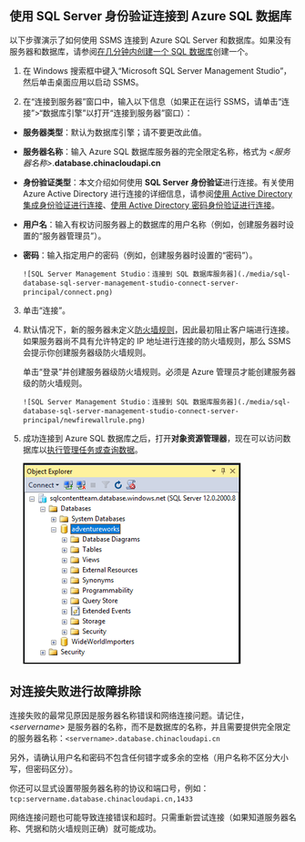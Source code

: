 

## 使用 SQL Server 身份验证连接到 Azure SQL 数据库

以下步骤演示了如何使用 SSMS 连接到 Azure SQL Server 和数据库。如果没有服务器和数据库，请参阅[在几分钟内创建一个 SQL 数据库](/documentation/articles/sql-database-get-started/)创建一个。


1. 在 Windows 搜索框中键入“Microsoft SQL Server Management Studio”，然后单击桌面应用以启动 SSMS。

2. 在“连接到服务器”窗口中，输入以下信息（如果正在运行 SSMS，请单击“连接”>“数据库引擎”以打开“连接到服务器”窗口）：

 - **服务器类型**：默认为数据库引擎；请不要更改此值。
 - **服务器名称**：输入 Azure SQL 数据库服务器的完全限定名称，格式为 *&lt;服务器名称>*.**database.chinacloudapi.cn**
 - **身份验证类型**：本文介绍如何使用 **SQL Server 身份验证**进行连接。有关使用 Azure Active Directory 进行连接的详细信息，请参阅[使用 Active Directory 集成身份验证进行连接](/documentation/articles/sql-database-aad-authentication/#connect-using-active-directory-integrated-authentication)、[使用 Active Directory 密码身份验证进行连接](/documentation/articles/sql-database-aad-authentication/#connect-using-active-directory-password-authentication)。
 - **用户名**：输入有权访问服务器上的数据库的用户名称（例如，创建服务器时设置的“服务器管理员”）。
 - **密码**：输入指定用户的密码（例如，创建服务器时设置的“密码”）。
   
       ![SQL Server Management Studio：连接到 SQL 数据库服务器](./media/sql-database-sql-server-management-studio-connect-server-principal/connect.png)  


3. 单击“连接”。
 
4. 默认情况下，新的服务器未定义[防火墙规则](/documentation/articles/sql-database-firewall-configure/)，因此最初阻止客户端进行连接。如果服务器尚不具有允许特定的 IP 地址进行连接的防火墙规则，那么 SSMS 会提示你创建服务器级防火墙规则。

    单击“登录”并创建服务器级防火墙规则。必须是 Azure 管理员才能创建服务器级的防火墙规则。
 
       ![SQL Server Management Studio：连接到 SQL 数据库服务器](./media/sql-database-sql-server-management-studio-connect-server-principal/newfirewallrule.png)  

 

5. 成功连接到 Azure SQL 数据库之后，打开**对象资源管理器**，现在可以访问数据库以[执行管理任务或查询数据](/documentation/articles/sql-database-manage-azure-ssms/)。
 
     ![新的服务器级防火墙](./media/sql-database-sql-server-management-studio-connect-server-principal/connect-server-principal-5.png)  

 
     
## 对连接失败进行故障排除

连接失败的最常见原因是服务器名称错误和网络连接问题。请记住，<*servername*> 是服务器的名称，而不是数据库的名称，并且需要提供完全限定的服务器名称：`<servername>.database.chinacloudapi.cn`

另外，请确认用户名和密码不包含任何错字或多余的空格（用户名称不区分大小写，但密码区分）。

你还可以显式设置带服务器名称的协议和端口号，例如：`tcp:servername.database.chinacloudapi.cn,1433`

网络连接问题也可能导致连接错误和超时。只需重新尝试连接（如果知道服务器名称、凭据和防火墙规则正确）就可能成功。

<!---HONumber=Mooncake_1010_2016-->